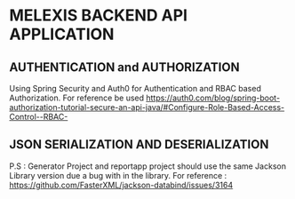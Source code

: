 # MELEXIS BACKEND API APPLICATION

## AUTHENTICATION and AUTHORIZATION

Using Spring Security and Auth0 for Authentication and RBAC based Authorization. For reference be
used https://auth0.com/blog/spring-boot-authorization-tutorial-secure-an-api-java/#Configure-Role-Based-Access-Control--RBAC-

## JSON SERIALIZATION AND DESERIALIZATION

P.S : Generator Project and reportapp project should use the same Jackson Library version due a bug with in the library.
For reference : https://github.com/FasterXML/jackson-databind/issues/3164

